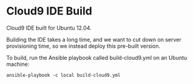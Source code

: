 Cloud9 IDE Build
================

Cloud9 IDE built for Ubuntu 12.04.

Building the IDE takes a long time, and we want to cut down on server provisioning time, so we instead deploy this pre-built version.

To build, run the Ansible playbook called build-cloud9.yml on an Ubuntu machine:

    ansible-playbook -c local build-cloud9.yml
